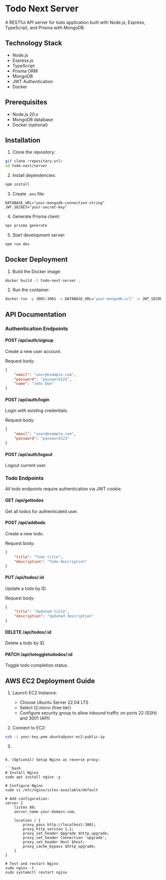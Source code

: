 # Todo Next Server

A RESTful API server for todo application built with Node.js, Express, TypeScript, and Prisma with MongoDB.

## Technology Stack

- Node.js
- Express.js
- TypeScript
- Prisma ORM
- MongoDB
- JWT Authentication
- Docker

## Prerequisites

- Node.js 20.x
- MongoDB database
- Docker (optional)

## Installation

1. Clone the repository:

```bash
git clone <repository-url>
cd todo-next/server
```

2. Install dependencies:

```bash
npm install
```

3. Create `.env` file:

```env
DATABASE_URL="your-mongodb-connection-string"
JWT_SECRET="your-secret-key"
```

4. Generate Prisma client:

```bash
npx prisma generate
```

5. Start development server:

```bash
npm run dev
```

## Docker Deployment

1. Build the Docker image:

```bash
docker build -t todo-next-server .
```

2. Run the container:

```bash
docker run -p 3001:3001 -e DATABASE_URL="your-mongodb-url" -e JWT_SECRET="your-secret" todo-next-server
```

## API Documentation

### Authentication Endpoints

#### POST /api/auth/signup

Create a new user account.

Request body:

```json
{
	"email": "user@example.com",
	"password": "password123",
	"name": "John Doe"
}
```

#### POST /api/auth/login

Login with existing credentials.

Request body:

```json
{
	"email": "user@example.com",
	"password": "password123"
}
```

#### POST /api/auth/logout

Logout current user.

### Todo Endpoints

All todo endpoints require authentication via JWT cookie.

#### GET /api/gettodos

Get all todos for authenticated user.

#### POST /api/addtodo

Create a new todo.

Request body:

```json
{
	"title": "Todo title",
	"description": "Todo description"
}
```

#### PUT /api/todos/:id

Update a todo by ID.

Request body:

```json
{
	"title": "Updated title",
	"description": "Updated description"
}
```

#### DELETE /api/todos/:id

Delete a todo by ID.

#### PATCH /api/totoggletododos/:id

Toggle todo completion status.

## AWS EC2 Deployment Guide

1. Launch EC2 Instance:

   - Choose Ubuntu Server 22.04 LTS
   - Select t2.micro (free tier)
   - Configure security group to allow inbound traffic on ports 22 (SSH) and 3001 (API)

2. Connect to EC2:

```bash
ssh -i your-key.pem ubuntu@your-ec2-public-ip
```

3. 


```

6. (Optional) Setup Nginx as reverse proxy:

```bash
# Install Nginx
sudo apt install nginx -y

# Configure Nginx
sudo vi /etc/nginx/sites-available/default

# Add configuration:
server {
    listen 80;
    server_name your-domain.com;

    location / {
        proxy_pass http://localhost:3001;
        proxy_http_version 1.1;
        proxy_set_header Upgrade $http_upgrade;
        proxy_set_header Connection 'upgrade';
        proxy_set_header Host $host;
        proxy_cache_bypass $http_upgrade;
    }
}

# Test and restart Nginx
sudo nginx -t
sudo systemctl restart nginx
```
